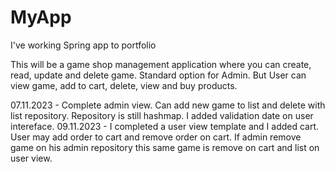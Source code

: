 # MyApp
I've working Spring app to portfolio 

This will be a game shop management application where you can create, read, update and delete game. Standard option for Admin. But User can view game, add to cart, delete, view and buy products. 

07.11.2023 - Complete admin view. Can add new game to list and delete with list repository. Repository is still hashmap. I added validation date on user intereface. 
09.11.2023 - I completed a user view template and I added cart. User may add order to cart and remove order on cart. 
If admin remove game on his admin repository this same game is remove on cart and list on user view.   


